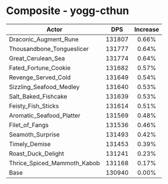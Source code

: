 # Composite - yogg-cthun
| Actor | DPS | Increase |
|---|:---:|:---:|
|Draconic_Augment_Rune|131807|0.66%|
|Thousandbone_Tongueslicer|131777|0.64%|
|Great_Cerulean_Sea|131774|0.64%|
|Fated_Fortune_Cookie|131682|0.57%|
|Revenge_Served_Cold|131649|0.54%|
|Sizzling_Seafood_Medley|131640|0.53%|
|Salt_Baked_Fishcake|131639|0.53%|
|Feisty_Fish_Sticks|131614|0.51%|
|Aromatic_Seafood_Platter|131569|0.48%|
|Filet_of_Fangs|131536|0.46%|
|Seamoth_Surprise|131493|0.42%|
|Timely_Demise|131453|0.39%|
|Roast_Duck_Delight|131241|0.23%|
|Thrice_Spiced_Mammoth_Kabob|131168|0.17%|
|Base|130940|0.00%|
